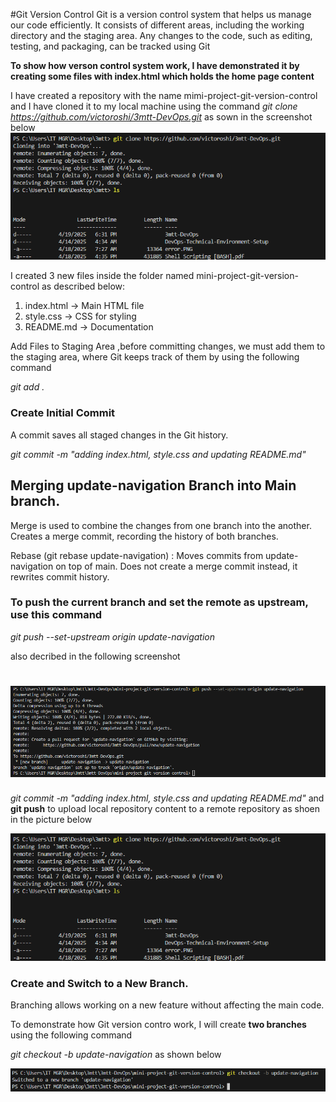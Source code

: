 #Git Version Control
Git is a version control system that helps us manage our code efficiently. It consists of different areas, including the working directory and the staging area. Any changes to the code, such as editing, testing, and packaging, can be tracked using Git

**To show how verson control system work, I have demonstrated it by creating some files with index.html which holds the home page content**

I have created a repository with the name mimi-project-git-version-control and I have cloned it to my local machine using the command *git clone https://github.com/victoroshi/3mtt-DevOps.git* as sown in the screenshot below
![Git Clone](git-clone.PNG)

 I created 3 new files inside the folder named mini-project-git-version-control as described below:
1.  index.html → Main HTML file
2.  style.css → CSS for styling
3.  README.md → Documentation

Add Files to Staging Area ,before committing changes, we must add them to the staging area, where Git keeps track of them by using the following command

*git add .*


### Create Initial Commit 
A commit saves all staged changes in the Git history.


*git commit -m "adding index.html, style.css and updating README.md"*

## Merging update-navigation Branch into Main branch.
Merge is used to combine the changes from one branch into the another. Creates a merge commit, recording the history of both branches.

Rebase (git rebase update-navigation) : Moves commits from update-navigation on top of main. Does not create a merge commit instead, it rewrites commit history.

### To push the current branch and set the remote as upstream, use this command
*git push --set-upstream origin update-navigation*

also decribed in the following screenshot

![Git batch](git-upstream.PNG)
=======
*git commit -m "adding index.html, style.css and updating README.md"* and **git push** to upload local repository content to a remote repository as shoen in the picture below

![Git add, commit and pusg](git-clone.PNG)

### Create and Switch to a New Branch.
Branching allows working on a new feature without affecting the main code.

To demonstrate how Git version contro work, I will create **two branches** using the following command

*git checkout -b update-navigation* as shown below

![Git add, commit and pusg](switch-branch.PNG)


